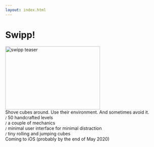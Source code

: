 ```yaml
---
layout: index.html
---
```


<style>
.teaser {
  width: 300px !important;
  max-width: 100%;
  object-fit: cover;
  height: 200px;
  object-position: 0 46%;
}
.features {
  text-align: left;
}
</style>

# Swipp!

<div>
<img class="teaser" src="/img/swipp-teaser.gif" alt="swipp teaser"/>
</div>

<div>
Shove cubes around. Use their environment. And sometimes avoid it.
</div>

<div class="features">
<small>/</small>&nbsp;50 handcrafted levels<br>
<small>/</small>&nbsp;a couple of mechanics<br>
<small>/</small>&nbsp;minimal user interface for minimal distraction<br>
<small>/</small>&nbsp;tiny rolling and jumping cubes<br>
</div>

<div>
Coming to iOS (probably by the end of May 2020)
</div>
